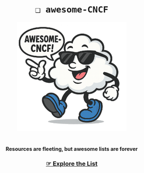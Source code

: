 <h1 align="center"><code>❑ awesome-CNCF</code></h1>


<p align="center">
  <img src="assets/logoSunny.png" alt="Awesome Cloud Mascot" width="300"/><br><br>
</p>

<h4 align="center"><strong>Resources are fleeting, but awesome lists are forever</strong></h4>

<h3 align="center">
  <a href="https://github.com/51nk0r5w1m/awesome-CNCF"><strong>☞ Explore the List</strong></a>
</h3>

